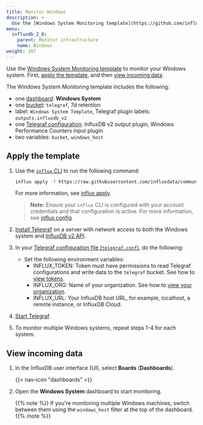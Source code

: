 ```yaml
---
title: Monitor Windows
description: >
  Use the [Windows System Monitoring template](https://github.com/influxdata/community-templates/tree/master/windows_system) to monitor your Windows system.
menu:
  influxdb_2_0:
    parent: Monitor infrastructure
    name: Windows
weight: 207
---
```


Use the [Windows System Monitoring template](https://github.com/influxdata/community-templates/tree/master/windows_system) to monitor your Windows system. First, [apply the template](#apply-the-template), and then [view incoming data](#view-incoming-data).

The Windows System Monitoring template includes the following:

- one [dashboard](/v2.0/reference/glossary/#dashboard): **Windows System**
- one [bucket](/v2.0/reference/glossary/#bucket): `telegraf`, 7d retention
- label: `Windows System Template`, Telegraf plugin labels: `outputs.influxdb_v2`
- one [Telegraf configuration](/v2.0/write-data/no-code/use-telegraf/auto-config/view-telegraf-config/): InfluxDB v2 output plugin, Windows Performance Counters input plugin
- two variables: `bucket`, `windows_host`

## Apply the template

1. Use the [`influx` CLI](/v2.0/reference/cli/influx/) to run the following command:

    ```sh
    influx apply -f https://raw.githubusercontent.com/influxdata/community-templates/master/windows_system/windows_system.yml
    ```
    For more information, see [influx apply](/v2.0/reference/cli/influx/apply/).

    > **Note:** Ensure your `influx` CLI is configured with your account credentials and that configuration is active. For more information, see [influx config](https://v2.docs.influxdata.com/v2.0/reference/cli/influx/config/).

2. [Install Telegraf](/telegraf/latest/introduction/installation/) on a server with network access to both the Windows system and [InfluxDB v2 API](/v2.0/reference/api/).
3. In your [Telegraf configuration file (`telegraf.conf`)](/v2.0/write-data/no-code/use-telegraf/auto-config/view-telegraf-config/), do the following:
    - Set the following environment variables:
      - INFLUX_TOKEN: Token must have permissions to read Telegraf configurations and write data to the `telegraf` bucket. See how to [view tokens](/v2.0/security/tokens/view-tokens/).
      - INFLUX_ORG: Name of your organization. See how to [view your organization](/v2.0/organizations/view-orgs/).
      - INFLUX_URL: Your InfluxDB host URL, for example, localhost, a remote instance, or InfluxDB Cloud.

4. [Start Telegraf](/v2.0/write-data/no-code/use-telegraf/auto-config/#start-telegraf).
5. To monitor multiple Windows systems, repeat steps 1-4 for each system.

## View incoming data

1. In the InfluxDB user interface (UI), select **Boards** (**Dashboards**).

    {{< nav-icon "dashboards" >}}
2. Open the **Windows System** dashboard to start monitoring.

   {{% note %}}
   If you're monitoring multiple Windows machines, switch between them using the `windows_host` filter at the top of the dashboard.
   {{% /note %}}
